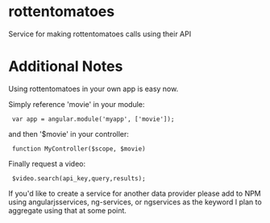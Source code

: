 rottentomatoes
==============

Service for making rottentomatoes calls using their API

Additional Notes
=================
Using rottentomatoes in your own app is easy now.

Simply reference 'movie' in your module:

     var app = angular.module('myapp', ['movie']);

and then '$movie' in your controller:

     function MyController($scope, $movie)
     
Finally request a video:

     $video.search(api_key,query,results); 

If you'd like to create a service for another data provider please add to NPM using angularjsservices, ng-services, or ngservices as the keyword I plan to aggregate using that at some point.
